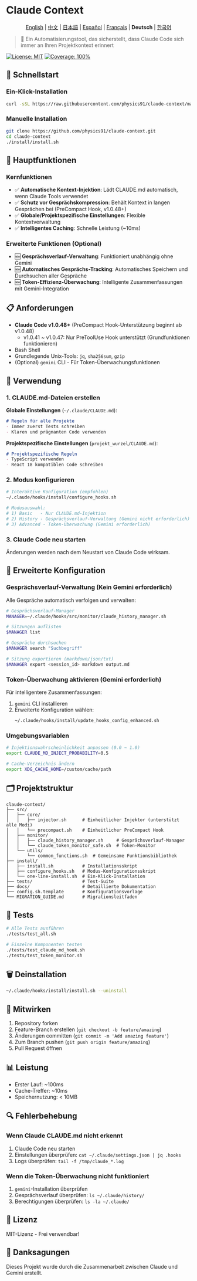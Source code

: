 # Claude Context

<div align="center">

[English](./README.en.md) | [中文](./README.zh.md) | [日本語](./README.ja.md) | [Español](./README.es.md) | [Français](./README.fr.md) | **Deutsch** | [한국어](./README.md)

</div>

> 🤖 Ein Automatisierungstool, das sicherstellt, dass Claude Code sich immer an Ihren Projektkontext erinnert

[![License: MIT](https://img.shields.io/badge/License-MIT-yellow.svg)](https://opensource.org/licenses/MIT)
[![Coverage: 100%](https://img.shields.io/badge/Coverage-100%25-brightgreen.svg)](./tests)

## 🚀 Schnellstart

### Ein-Klick-Installation

```bash
curl -sSL https://raw.githubusercontent.com/physics91/claude-context/main/install/one-line-install.sh | bash
```

### Manuelle Installation

```bash
git clone https://github.com/physics91/claude-context.git
cd claude-context
./install/install.sh
```

## 🎯 Hauptfunktionen

### Kernfunktionen
- ✅ **Automatische Kontext-Injektion**: Lädt CLAUDE.md automatisch, wenn Claude Tools verwendet
- ✅ **Schutz vor Gesprächskompression**: Behält Kontext in langen Gesprächen bei (PreCompact Hook, v1.0.48+)
- ✅ **Globale/Projektspezifische Einstellungen**: Flexible Kontextverwaltung
- ✅ **Intelligentes Caching**: Schnelle Leistung (~10ms)

### Erweiterte Funktionen (Optional)
- 🆕 **Gesprächsverlauf-Verwaltung**: Funktioniert unabhängig ohne Gemini
- 🆕 **Automatisches Gesprächs-Tracking**: Automatisches Speichern und Durchsuchen aller Gespräche
- 🆕 **Token-Effizienz-Überwachung**: Intelligente Zusammenfassungen mit Gemini-Integration

## 📋 Anforderungen

- **Claude Code v1.0.48+** (PreCompact Hook-Unterstützung beginnt ab v1.0.48)
  - v1.0.41 ~ v1.0.47: Nur PreToolUse Hook unterstützt (Grundfunktionen funktionieren)
- Bash Shell
- Grundlegende Unix-Tools: `jq`, `sha256sum`, `gzip`
- (Optional) `gemini` CLI - Für Token-Überwachungsfunktionen

## 📖 Verwendung

### 1. CLAUDE.md-Dateien erstellen

**Globale Einstellungen** (`~/.claude/CLAUDE.md`):
```markdown
# Regeln für alle Projekte
- Immer zuerst Tests schreiben
- Klaren und prägnanten Code verwenden
```

**Projektspezifische Einstellungen** (`projekt_wurzel/CLAUDE.md`):
```markdown
# Projektspezifische Regeln
- TypeScript verwenden
- React 18 kompatiblen Code schreiben
```

### 2. Modus konfigurieren

```bash
# Interaktive Konfiguration (empfohlen)
~/.claude/hooks/install/configure_hooks.sh

# Modusauswahl:
# 1) Basic   - Nur CLAUDE.md-Injektion
# 2) History - Gesprächsverlauf-Verwaltung (Gemini nicht erforderlich)
# 3) Advanced - Token-Überwachung (Gemini erforderlich)
```

### 3. Claude Code neu starten

Änderungen werden nach dem Neustart von Claude Code wirksam.

## 🔧 Erweiterte Konfiguration

### Gesprächsverlauf-Verwaltung (Kein Gemini erforderlich)

Alle Gespräche automatisch verfolgen und verwalten:

```bash
# Gesprächsverlauf-Manager
MANAGER=~/.claude/hooks/src/monitor/claude_history_manager.sh

# Sitzungen auflisten
$MANAGER list

# Gespräche durchsuchen
$MANAGER search "Suchbegriff"

# Sitzung exportieren (markdown/json/txt)
$MANAGER export <session_id> markdown output.md
```

### Token-Überwachung aktivieren (Gemini erforderlich)

Für intelligentere Zusammenfassungen:

1. `gemini` CLI installieren
2. Erweiterte Konfiguration wählen:
   ```bash
   ~/.claude/hooks/install/update_hooks_config_enhanced.sh
   ```

### Umgebungsvariablen

```bash
# Injektionswahrscheinlichkeit anpassen (0.0 ~ 1.0)
export CLAUDE_MD_INJECT_PROBABILITY=0.5

# Cache-Verzeichnis ändern
export XDG_CACHE_HOME=/custom/cache/path
```

## 🗂️ Projektstruktur

```
claude-context/
├── src/
│   ├── core/
│   │   ├── injector.sh      # Einheitlicher Injektor (unterstützt alle Modi)
│   │   └── precompact.sh    # Einheitlicher PreCompact Hook
│   ├── monitor/
│   │   ├── claude_history_manager.sh     # Gesprächsverlauf-Manager
│   │   └── claude_token_monitor_safe.sh  # Token-Monitor
│   └── utils/
│       └── common_functions.sh  # Gemeinsame Funktionsbibliothek
├── install/
│   ├── install.sh           # Installationsskript
│   ├── configure_hooks.sh   # Modus-Konfigurationsskript
│   └── one-line-install.sh  # Ein-Klick-Installation
├── tests/                   # Test-Suite
├── docs/                    # Detaillierte Dokumentation
├── config.sh.template       # Konfigurationsvorlage
└── MIGRATION_GUIDE.md       # Migrationsleitfaden
```

## 🧪 Tests

```bash
# Alle Tests ausführen
./tests/test_all.sh

# Einzelne Komponenten testen
./tests/test_claude_md_hook.sh
./tests/test_token_monitor.sh
```

## 🗑️ Deinstallation

```bash
~/.claude/hooks/install/install.sh --uninstall
```

## 🤝 Mitwirken

1. Repository forken
2. Feature-Branch erstellen (`git checkout -b feature/amazing`)
3. Änderungen committen (`git commit -m 'Add amazing feature'`)
4. Zum Branch pushen (`git push origin feature/amazing`)
5. Pull Request öffnen

## 📊 Leistung

- Erster Lauf: ~100ms
- Cache-Treffer: ~10ms
- Speichernutzung: < 10MB

## 🔍 Fehlerbehebung

### Wenn Claude CLAUDE.md nicht erkennt
1. Claude Code neu starten
2. Einstellungen überprüfen: `cat ~/.claude/settings.json | jq .hooks`
3. Logs überprüfen: `tail -f /tmp/claude_*.log`

### Wenn die Token-Überwachung nicht funktioniert
1. `gemini`-Installation überprüfen
2. Gesprächsverlauf überprüfen: `ls ~/.claude/history/`
3. Berechtigungen überprüfen: `ls -la ~/.claude/`

## 📝 Lizenz

MIT-Lizenz - Frei verwendbar!

## 🙏 Danksagungen

Dieses Projekt wurde durch die Zusammenarbeit zwischen Claude und Gemini erstellt.
